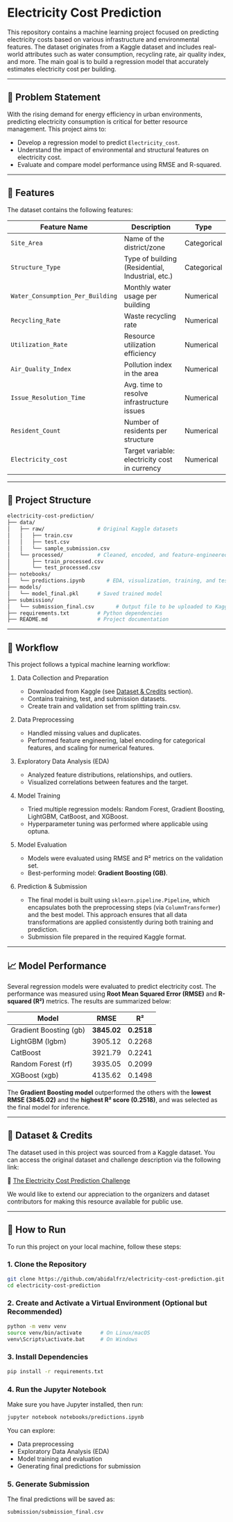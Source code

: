 # Electricity Cost Prediction

This repository contains a machine learning project focused on predicting electricity costs based on various infrastructure and environmental features. The dataset originates from a Kaggle dataset and includes real-world attributes such as water consumption, recycling rate, air quality index, and more. The main goal is to build a regression model that accurately estimates electricity cost per building.

---

## 📌 Problem Statement

With the rising demand for energy efficiency in urban environments, predicting electricity consumption is critical for better resource management. This project aims to:

- Develop a regression model to predict `Electricity_cost`.
- Understand the impact of environmental and structural features on electricity cost.
- Evaluate and compare model performance using RMSE and R-squared.

---

## 🧠 Features

The dataset contains the following features:

| Feature Name                   | Description                                         | Type         |
|-------------------------------|-----------------------------------------------------|--------------|
| `Site_Area`                   | Name of the district/zone                          | Categorical  |
| `Structure_Type`              | Type of building (Residential, Industrial, etc.)   | Categorical  |
| `Water_Consumption_Per_Building` | Monthly water usage per building                | Numerical    |
| `Recycling_Rate`              | Waste recycling rate                          | Numerical    |
| `Utilization_Rate`            | Resource utilization efficiency                 | Numerical    |
| `Air_Quality_Index`           | Pollution index in the area                        | Numerical    |
| `Issue_Resolution_Time`       | Avg. time to resolve infrastructure issues   | Numerical    |
| `Resident_Count`              | Number of residents per structure                  | Numerical    |
| `Electricity_cost`            | Target variable: electricity cost in currency   | Numerical    |

---

## 🧪 Project Structure

```bash
electricity-cost-prediction/
├── data/
│   ├── raw/                 # Original Kaggle datasets
│   │   ├── train.csv
│   │   ├── test.csv
│   │   └── sample_submission.csv
│   └── processed/           # Cleaned, encoded, and feature-engineered datasets
│       ├── train_processed.csv
│       └── test_processed.csv
├── notebooks/
│   └── predictions.ipynb       # EDA, visualization, training, and testing model
├── models/
│   └── model_final.pkl      # Saved trained model
├── submission/
│   └── submission_final.csv       # Output file to be uploaded to Kaggle
├── requirements.txt         # Python dependencies
├── README.md                # Project documentation
```

---

## 🔁 Workflow

This project follows a typical machine learning workflow:

1. Data Collection and Preparation
   - Downloaded from Kaggle (see [Dataset & Credits](#-dataset--credits) section).
   - Contains training, test, and submission datasets.
   - Create train and validation set from splitting train.csv.

2. Data Preprocessing
   - Handled missing values and duplicates.
   - Performed feature engineering, label encoding for categorical features, and scaling for numerical features.

3. Exploratory Data Analysis (EDA)
   - Analyzed feature distributions, relationships, and outliers.
   - Visualized correlations between features and the target.

4. Model Training
   - Tried multiple regression models: Random Forest, Gradient Boosting, LightGBM, CatBoost, and XGBoost.
   - Hyperparameter tuning was performed where applicable using optuna.

5. Model Evaluation
   - Models were evaluated using RMSE and R² metrics on the validation set.
   - Best-performing model: **Gradient Boosting (GB)**.

6. Prediction & Submission
   - The final model is built using `sklearn.pipeline.Pipeline`, which encapsulates both the preprocessing steps (via `ColumnTransformer`) and the best model. This approach ensures that all data transformations are applied consistently during both training and prediction.
   - Submission file prepared in the required Kaggle format.

---

## 📈 Model Performance

Several regression models were evaluated to predict electricity cost. The performance was measured using **Root Mean Squared Error (RMSE)** and **R-squared (R²)** metrics. The results are summarized below:

| Model                 | RMSE        | R²       |
|----------------------|-------------|----------|
| Gradient Boosting (gb) | **3845.02**   | **0.2518** |
| LightGBM (lgbm)        | 3905.12   | 0.2268 |
| CatBoost               | 3921.79   | 0.2241 |
| Random Forest (rf)     | 3935.05   | 0.2099 |
| XGBoost (xgb)          | 4135.62   | 0.1498 |

The **Gradient Boosting model** outperformed the others with the **lowest RMSE (3845.02)** and the **highest R² score (0.2518)**, and was selected as the final model for inference.

---

## 📂 Dataset & Credits

The dataset used in this project was sourced from a Kaggle dataset. You can access the original dataset and challenge description via the following link:

🔗 [The Electricity Cost Prediction Challenge](https://www.kaggle.com/datasets/gauravduttakiit/the-electricity-cost-prediction-challenge)

We would like to extend our appreciation to the organizers and dataset contributors for making this resource available for public use.

---

## 🚀 How to Run

To run this project on your local machine, follow these steps:

### 1. Clone the Repository

```bash
git clone https://github.com/abidalfrz/electricity-cost-prediction.git
cd electricity-cost-prediction
```

### 2. Create and Activate a Virtual Environment (Optional but Recommended)

```bash
python -m venv venv
source venv/bin/activate      # On Linux/macOS
venv\Scripts\activate.bat     # On Windows
```

### 3. Install Dependencies

```bash
pip install -r requirements.txt
```

### 4. Run the Jupyter Notebook

Make sure you have Jupyter installed, then run:

```bash
jupyter notebook notebooks/predictions.ipynb
```

You can explore:
- Data preprocessing
- Exploratory Data Analysis (EDA)
- Model training and evaluation
- Generating final predictions for submission

### 5. Generate Submission

The final predictions will be saved as:

```bash
submission/submission_final.csv
```